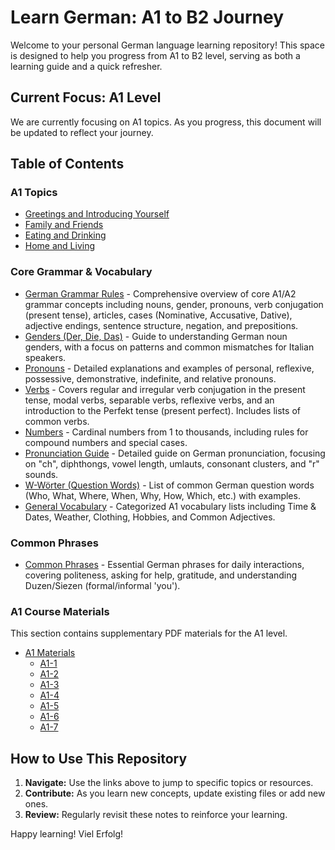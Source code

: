 # Learn German: A1 to B2 Journey

Welcome to your personal German language learning repository! This space is designed to help you progress from A1 to B2 level, serving as both a learning guide and a quick refresher.

## Current Focus: A1 Level

We are currently focusing on A1 topics. As you progress, this document will be updated to reflect your journey.

## Table of Contents

### A1 Topics
*   [Greetings and Introducing Yourself](./1-greetings-and-introducing.md)
*   [Family and Friends](./2-family-and-friends.md)
*   [Eating and Drinking](./3-eating-and-drinking.md)
*   [Home and Living](./4-home-and-living.md)

### Core Grammar & Vocabulary
*   [German Grammar Rules](./german-grammar-rules.md) - Comprehensive overview of core A1/A2 grammar concepts including nouns, gender, pronouns, verb conjugation (present tense), articles, cases (Nominative, Accusative, Dative), adjective endings, sentence structure, negation, and prepositions.
*   [Genders (Der, Die, Das)](./genders.md) - Guide to understanding German noun genders, with a focus on patterns and common mismatches for Italian speakers.
*   [Pronouns](./pronouns.md) - Detailed explanations and examples of personal, reflexive, possessive, demonstrative, indefinite, and relative pronouns.
*   [Verbs](./verbs.md) - Covers regular and irregular verb conjugation in the present tense, modal verbs, separable verbs, reflexive verbs, and an introduction to the Perfekt tense (present perfect). Includes lists of common verbs.
*   [Numbers](./numbers.md) - Cardinal numbers from 1 to thousands, including rules for compound numbers and special cases.
*   [Pronunciation Guide](./pronunciation.md) - Detailed guide on German pronunciation, focusing on "ch", diphthongs, vowel length, umlauts, consonant clusters, and "r" sounds.
*   [W-Wörter (Question Words)](./w-worter.md) - List of common German question words (Who, What, Where, When, Why, How, Which, etc.) with examples.
*   [General Vocabulary](./words.md) - Categorized A1 vocabulary lists including Time & Dates, Weather, Clothing, Hobbies, and Common Adjectives.

### Common Phrases
*   [Common Phrases](./common-phrases.md) - Essential German phrases for daily interactions, covering politeness, asking for help, gratitude, and understanding Duzen/Siezen (formal/informal 'you').

### A1 Course Materials
This section contains supplementary PDF materials for the A1 level.
*   [A1 Materials](./a1/)
    *   [A1-1](./a1/a1-1.pdf)
    *   [A1-2](./a1/a1-2.pdf)
    *   [A1-3](./a1/a1-3.pdf)
    *   [A1-4](./a1/a1-4.pdf)
    *   [A1-5](./a1/a1-5.pdf)
    *   [A1-6](./a1/a1-6.pdf)
    *   [A1-7](./a1/a1-7.pdf)

## How to Use This Repository

1.  **Navigate:** Use the links above to jump to specific topics or resources.
2.  **Contribute:** As you learn new concepts, update existing files or add new ones.
3.  **Review:** Regularly revisit these notes to reinforce your learning.

Happy learning! Viel Erfolg!
